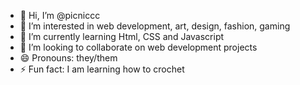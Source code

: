 - 👋 Hi, I’m @picniccc
- 👀 I’m interested in web development, art, design, fashion, gaming
- 🌱 I’m currently learning Html, CSS and Javascript
- 💞️ I’m looking to collaborate on web development projects
- 😄 Pronouns: they/them
- ⚡ Fun fact: I am learning how to crochet

<!---
picniccc/picniccc is a ✨ special ✨ repository because its `README.md` (this file) appears on your GitHub profile.
You can click the Preview link to take a look at your changes.
--->
